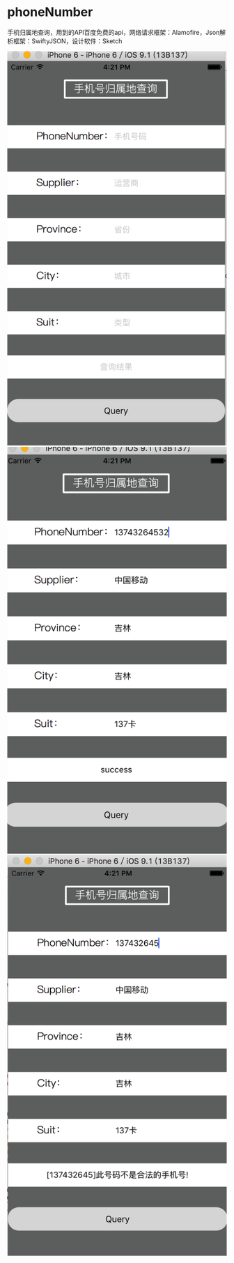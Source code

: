 # phoneNumber
手机归属地查询，用到的API百度免费的api，网络请求框架：Alamofire，Json解析框架：SwiftyJSON，设计软件：Sketch



 ![image](https://github.com/zcwlwen/phoneNumber/blob/master/info/1.png)
 ![image](https://github.com/zcwlwen/phoneNumber/blob/master/info/2.png)
 ![image](https://github.com/zcwlwen/phoneNumber/blob/master/info/3.png)

 
